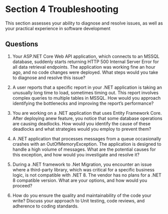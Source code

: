 # Section 4 Troubleshooting
This section assesses your ability to diagnose and resolve issues, as well as your practical experience in software development 

## Questions

1. Your ASP.NET Core Web API application, which connects to an MSSQL database, suddenly starts returning HTTP 500 Internal Server Error for all data retrieval endpoints. The application was working fine an hour ago, and no code changes were deployed. What steps would you take to diagnose and resolve this issue?

2. A user reports that a specific report in your .NET application is taking an unusually long time to load, sometimes timing out. This report involves complex queries to multiple tables in MSSQL. How would you approach identifying the bottlenecks and improving the report’s performance?

3. You are working on a .NET application that uses Entity Framework Core. After deploying anew feature, you notice that some database operations are causing deadlocks. How would you identify the cause of these deadlocks and what strategies would you employ to prevent them?

4. A .NET application that processes messages from a queue occasionally crashes with an OutOfMemoryException. The application is designed to handle a high volume of messages. What are the potential causes for this exception, and how would you investigate and resolve it?

5. During a .NET framework to .Net Migration, you encounter an issue where a third-party library, which was critical for a specific business logic, is not compatible with .NET 8. The vendor has no plans for a .NET 8 compatible version. What are your options, and how would you proceed?

6. How do you ensure the quality and maintainability of the code your write? Discuss your approach to Unit testing, code reviews, and adherence to coding standards. 


